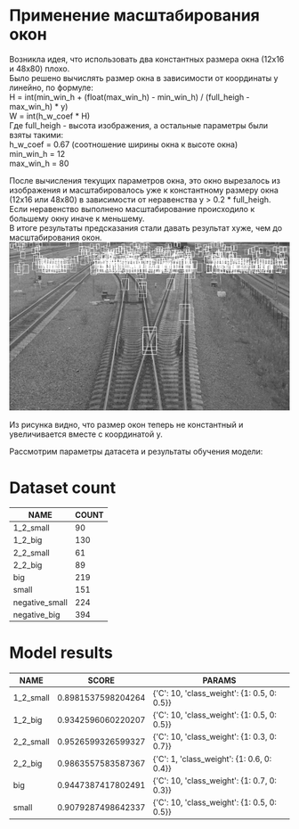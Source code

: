 # Применение масштабирования окон  
Возникла идея, что использовать два константных размера окна (12x16 и 48х80) плохо.  
Было решено вычислять размер окна в зависимости от координаты y линейно, по формуле:   
H = int(min_win_h + (float(max_win_h) - min_win_h) / (full_heigh - max_win_h) * y)  
W = int(h_w_coef * H)  
Где full_heigh - высота изображения, а остальные параметры были взяты такими:  
h_w_coef = 0.67 (соотношение ширины окна к высоте окна)  
min_win_h = 12  
max_win_h = 80  

После вычисления текущих параметров окна, это окно вырезалось из изображения и 
масштабировалось уже к константному размеру окна (12x16 или 48х80) в зависимости 
от неравенства y > 0.2 * full_heigh. Если неравенство выполнено масштабирование происходило 
к большему окну иначе к меньшему.  
В итоге результаты предсказания стали давать результат хуже, чем до масштабирования окон.  
![результат](predicted_image.png)  

Из рисунка видно, что размер окон теперь не константный и увеличивается вместе с координатой y.  

Рассмотрим параметры датасета и результаты обучения модели:  
# Dataset count
| NAME  | COUNT |
| ------------- | ------------- |
|1_2_small|90|
|1_2_big|130|
|2_2_small|61|
|2_2_big|89|
|big|219|
|small|151|
|negative_small|224|
|negative_big|394|

# Model results
| NAME  | SCORE | PARAMS |
| ------------- | ------------- | ------------- |
|1_2_small|0.8981537598204264|{'C': 10, 'class_weight': {1: 0.5, 0: 0.5}}|
|1_2_big|0.9342596060220207|{'C': 10, 'class_weight': {1: 0.5, 0: 0.5}}|
|2_2_small|0.9526599326599327|{'C': 10, 'class_weight': {1: 0.3, 0: 0.7}}|
|2_2_big|0.9863557583587367|{'C': 1, 'class_weight': {1: 0.6, 0: 0.4}}|
|big|0.9447387417802491|{'C': 10, 'class_weight': {1: 0.7, 0: 0.3}}|
|small|0.9079287498642337|{'C': 10, 'class_weight': {1: 0.5, 0: 0.5}}|